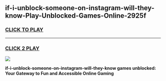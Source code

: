 
## if-i-unblock-someone-on-instagram-will-they-know-Play-Unblocked-Games-Online-2925f
<h3>
<a href="https://premium76.site?title=if-i-unblock-someone-on-instagram-will-they-know&ref=25A">CLICK TO PLAY</a></h3>
<hr>

<h3>
<a href="https://premium76.site?title=if-i-unblock-someone-on-instagram-will-they-know&ref=25A">CLICK 2 PLAY</a>
  
</h3>

<a href="https://premium76.site?title=if-i-unblock-someone-on-instagram-will-they-know&ref=25A"><img src="https://clearcache.store/games.png"></a>


**if-i-unblock-someone-on-instagram-will-they-know games unblocked: Your Gateway to Fun and Accessible Online Gaming**
